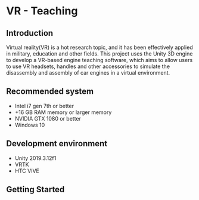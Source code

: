 VR - Teaching
===============

## Introduction
Virtual reality(VR) is a hot research topic, and it has been effectively applied in military, education and other fields. This project uses the Unity 3D engine to develop a VR-based engine teaching software, which aims to allow users to use VR headsets, handles and other accessories to simulate the disassembly and assembly of car engines in a virtual environment.


## Recommended system
* Intel i7 gen 7th or better
* +16 GB RAM memory or larger memory
* NVIDIA GTX 1080 or better
* Windows 10

## Development environment
* Unity 2019.3.12f1
* VRTK
* HTC VIVE

## Getting Started




